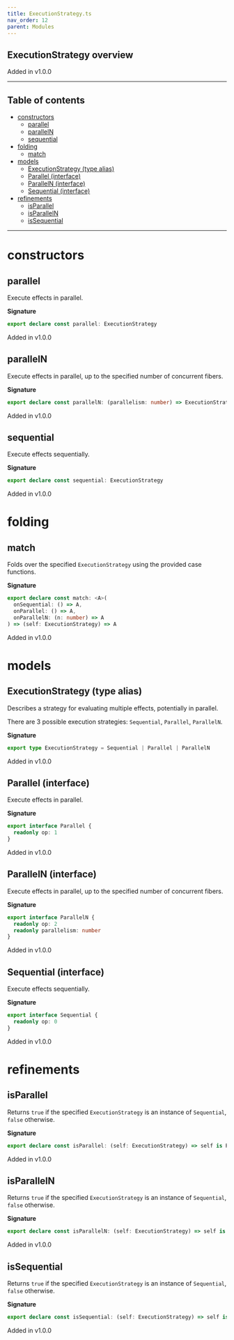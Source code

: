 ```yaml
---
title: ExecutionStrategy.ts
nav_order: 12
parent: Modules
---
```


## ExecutionStrategy overview

Added in v1.0.0

---

<h2 class="text-delta">Table of contents</h2>

- [constructors](#constructors)
  - [parallel](#parallel)
  - [parallelN](#paralleln)
  - [sequential](#sequential)
- [folding](#folding)
  - [match](#match)
- [models](#models)
  - [ExecutionStrategy (type alias)](#executionstrategy-type-alias)
  - [Parallel (interface)](#parallel-interface)
  - [ParallelN (interface)](#paralleln-interface)
  - [Sequential (interface)](#sequential-interface)
- [refinements](#refinements)
  - [isParallel](#isparallel)
  - [isParallelN](#isparalleln)
  - [isSequential](#issequential)

---

# constructors

## parallel

Execute effects in parallel.

**Signature**

```ts
export declare const parallel: ExecutionStrategy
```

Added in v1.0.0

## parallelN

Execute effects in parallel, up to the specified number of concurrent fibers.

**Signature**

```ts
export declare const parallelN: (parallelism: number) => ExecutionStrategy
```

Added in v1.0.0

## sequential

Execute effects sequentially.

**Signature**

```ts
export declare const sequential: ExecutionStrategy
```

Added in v1.0.0

# folding

## match

Folds over the specified `ExecutionStrategy` using the provided case
functions.

**Signature**

```ts
export declare const match: <A>(
  onSequential: () => A,
  onParallel: () => A,
  onParallelN: (n: number) => A
) => (self: ExecutionStrategy) => A
```

Added in v1.0.0

# models

## ExecutionStrategy (type alias)

Describes a strategy for evaluating multiple effects, potentially in
parallel.

There are 3 possible execution strategies: `Sequential`, `Parallel`,
`ParallelN`.

**Signature**

```ts
export type ExecutionStrategy = Sequential | Parallel | ParallelN
```

Added in v1.0.0

## Parallel (interface)

Execute effects in parallel.

**Signature**

```ts
export interface Parallel {
  readonly op: 1
}
```

Added in v1.0.0

## ParallelN (interface)

Execute effects in parallel, up to the specified number of concurrent fibers.

**Signature**

```ts
export interface ParallelN {
  readonly op: 2
  readonly parallelism: number
}
```

Added in v1.0.0

## Sequential (interface)

Execute effects sequentially.

**Signature**

```ts
export interface Sequential {
  readonly op: 0
}
```

Added in v1.0.0

# refinements

## isParallel

Returns `true` if the specified `ExecutionStrategy` is an instance of
`Sequential`, `false` otherwise.

**Signature**

```ts
export declare const isParallel: (self: ExecutionStrategy) => self is Parallel
```

Added in v1.0.0

## isParallelN

Returns `true` if the specified `ExecutionStrategy` is an instance of
`Sequential`, `false` otherwise.

**Signature**

```ts
export declare const isParallelN: (self: ExecutionStrategy) => self is ParallelN
```

Added in v1.0.0

## isSequential

Returns `true` if the specified `ExecutionStrategy` is an instance of
`Sequential`, `false` otherwise.

**Signature**

```ts
export declare const isSequential: (self: ExecutionStrategy) => self is Sequential
```

Added in v1.0.0
